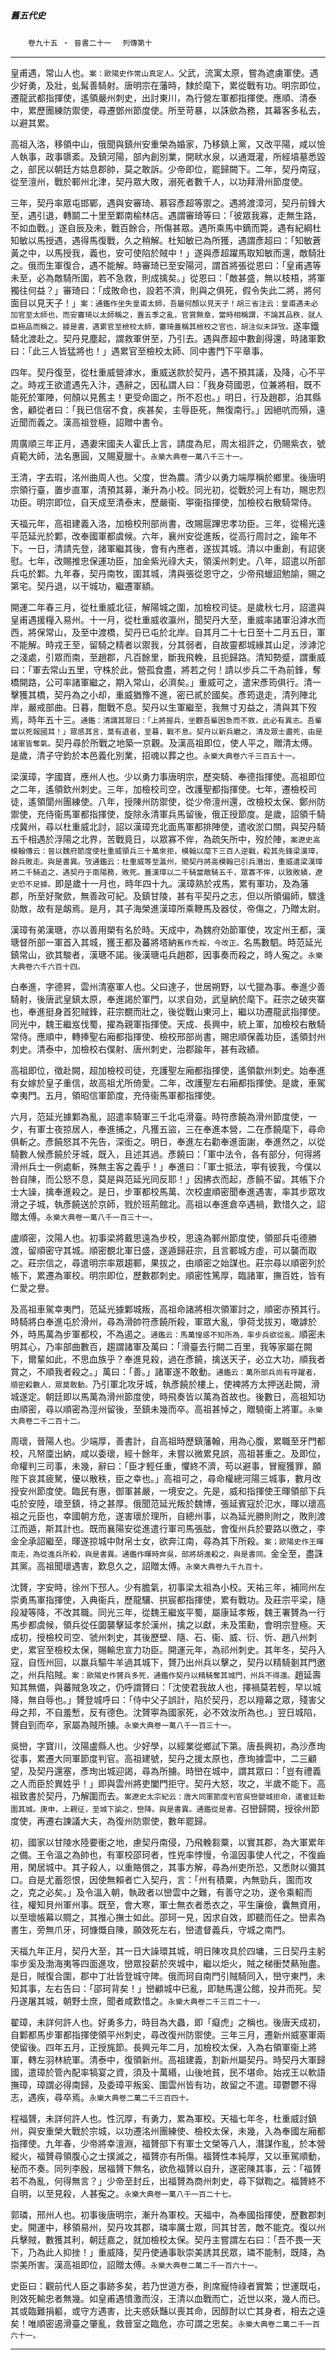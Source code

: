 

##### 舊五代史
　　`卷九十五 ‧ 晉書二十一`
　`列傳第十`

* * *

皇甫遇，常山人也。`案：歐陽史作常山真定人。`父武，流寓太原，嘗為遮虜軍使。遇少好勇，及壯，虬髯善騎射。唐明宗在藩時，隸於麾下，累從戰有功。明宗即位，遷龍武都指揮使，遙領嚴州刺史，出討東川，為行營左軍都指揮使。應順、清泰中，累歷團練防禦使，尋遷鄧州節度使。所至苛暴，以誅歛為務，其幕客多私去，以避其累。

高祖入洛，移領中山，俄聞與鎮州安重榮為婚家，乃移鎮上黨，又改平陽，咸以憸人執事，政事隳紊。及鎮河陽，部內創別業，開畎水泉，以通溉灌，所經墳墓悉毀之，部民以朝廷方姑息郡帥，莫之敢訴。少帝即位，罷歸闕下。二年，契丹南寇，從至澶州，戰於鄆州北津，契丹眾大敗，溺死者數千人，以功拜滑州節度使。

三年，契丹率眾屯邯鄲，遇與安審琦、慕容彥超等禦之。遇將渡漳河，契丹前鋒大至，遇引退，轉鬬二十里至鄴南榆林店。遇謂審琦等曰：「彼眾我寡，走無生路，不如血戰。」遂自辰及未，戰百餘合，所傷甚眾。遇所乘馬中鏑而斃，遇有紀綱杜知敏以馬授遇，遇得馬復戰，久之稍解。杜知敏已為所獲，遇謂彥超曰：「知敏蒼黃之中，以馬授我，義也，安可使陷於賊中！」遂與彥超躍馬取知敏而還，敵騎壯之。俄而生軍復合，遇不能解。時審琦已至安陽河，謂首將張從恩曰：「皇甫遇等未至，必為敵騎所圍，若不急救，則成擒矣。」從恩曰：「敵甚盛，無以枝梧，將軍獨往何益？」審琦曰：「成敗命也，設若不濟，則與之俱死，假令失此二將，將何面目以見天子！」`案：通鑑作坐失皇甫太師，吾屬何顏以見天子！胡三省注云：皇甫遇未必加官至太師也，而安審琦以太師稱之，蓋五季之亂，官賞無章，當時相稱謂，不論其品秩，就人臣極品而稱之。據是書，遇累官至檢校太師，審琦蓋稱其檢校之官也，胡注似未詳攷。`遂率鐵騎北渡赴之。契丹見塵起，謂救軍併至，乃引去。遇與彥超中數創得還，時諸軍歎曰：「此三人皆猛將也！」遇累官至檢校太師、同中書門下平章事。

四年。契丹復至，從杜重威營滹水，重威送款於契丹，遇不預其議，及降，心不平之。時戎王欲遣遇先入汴，遇辭之，因私謂人曰：「我身荷國恩，位兼將相，既不能死於軍陣，何顏以見舊主！更受命圖之，所不忍也。」明日，行及趙郡，泊其縣舍，顧從者曰：「我已信宿不食，疾甚矣，主辱臣死，無復南行。」因絕吭而殞，遠近聞而義之。漢高祖登極，詔贈中書令。

周廣順三年正月，遇妻宋國夫人霍氏上言，請度為尼，周太祖許之，仍賜紫衣，號貞範大師，法名惠圓，又賜夏臘十。`永樂大典卷一萬八千三十一。`

王清，字去瑕，洺州曲周人也。父度，世為農。清少以勇力端厚稱於鄉里。後唐明宗領行臺，置步直軍，清預其募，漸升為小校。同光初，從戰於河上有功，賜忠烈功臣。明宗即位，自天成至清泰末，歷嚴衞、寕衞指揮使，加檢校右散騎常侍。

天福元年，高祖建義入洛，加檢校刑部尚書，改賜扈蹕忠孝功臣。三年，從楊光遠平范延光於鄴，改奉國軍都虞候。六年，襄州安從進叛，從高行周討之，踰年不下。一日，清請先登，諸軍繼其後，會有內應者，遂拔其城。清以中重創，有詔褒慰。七年，改賜推忠保運功臣，加金紫光祿大夫，領溪州刺史。八年，詔遣以所部兵屯於鄴。九年春，契丹南牧，圍其城，清與張從恩守之，少帝飛蠟詔勉諭，賜之第宅。契丹退，以干城功，繼遷軍額。

開運二年春三月，從杜重威北征，解陽城之圍，加檢校司徒。是歲秋七月，詔遣與皇甫遇援糧入易州。十一月，從杜重威收瀛州，聞契丹大至，重威率諸軍沿滹水而西，將保常山，及至中渡橋，契丹已屯於北岸。自其月二十七日至十二月五日，軍不能解。時戎王至，留騎之精者以禦我，分其弱者，自故靈都城緣其山足，涉滹沱之淺處，引眾而南，至趙郡，凡百餘里，斷我飛輓，且扼歸路。清知勢蹙，謂重威曰：「軍去常山五里，守株於此，營孤食盡，將若之何！請以步兵二千為前鋒，奪橋開路，公可率諸軍繼之，期入常山，必濟矣。」重威可之，遣宋彥筠俱行。清一擊獲其橋，契丹為之小却，重威猶豫不進，密已貳於國矣。彥筠退走，清列陣北岸，嚴戒部曲。日暮，酣戰不息。契丹以生軍繼至，我無寸刃益之，清與其下歿焉，時年五十三。`通鑑：清謂其眾曰：「上將握兵，坐觀吾輩困急而不救，此必有異志。吾輩當以死報國耳！」眾感其言，莫有退者，至暮，戰不息。契丹以新兵繼之，清及眾士盡死，由是諸軍皆奪氣。`契丹尋於所戰之地築一京觀。及漢高祖即位，使人平之，贈清太傅。是歲，清子守鈞於本邑義化別業，招魂以葬之也。`永樂大典卷六千三百五十一。`

梁漢璋，字國寶，應州人也。少以勇力事唐明宗，歷突騎、奉德指揮使。高祖即位之二年，遙領欽州刺史。三年，加檢校司空，改護聖都指揮使。七年，遷檢校司徒，遙領閬州團練使。八年，授陳州防禦使，從少帝澶州還，改檢校太保、鄭州防禦使，充侍衞馬軍都指揮使，旋除永清軍兵馬留後，俄正授節度。是歲，詔領千騎戍冀州，尋以杜重威北討，詔以漢璋充北面馬軍都排陣使，遣收淤口關，與契丹騎五千相遇於浮陽之北界，苦戰竟日，以眾寡不侔，為疏矢所中，歿於陣，`案遼史高模翰傳云：晉以魏府節度使杜重威領兵三十萬來拒，模翰以麾下三百人逆戰，殺其先鋒梁漢璋，餘兵敗走。與是書異。攷通鑑云：杜重威等至瀛州，聞契丹將高模翰已引兵潛出，重威遣梁漢璋將二千騎追之，遇契丹于南陽務，敗死。蓋漢璋以二千騎當敵騎五千，眾寡不侔，以致敗績，遼史恐不足據。`即是歲十一月也，時年四十九。漢璋熟於戎馬，累有軍功，及為藩郡，所至好聚歛，無善政可紀。及鎮甘陵，甚有平契丹之志，但以所領偏師，驟逢勍敵，故有是衂焉。是月，其子海榮進漢璋所乘鞭馬及器仗，帝傷之，乃贈太尉。

漢璋有弟漢瑭，亦以善用槊有名於時。天成中，為魏府効節軍使，攻定州王都，漢瑭督所部一軍首入其城，獲王都及蕃將塔納`舊作禿餒，今改正。`名馬數駟。時范延光鎮常山，欲其駿者，漢瑭不諾。後漢瑭屯兵趙郡，因事奏而殺之，時人寃之。`永樂大典卷六千六百十四。`

白奉進，字德昇，雲州清塞軍人也。父曰達子，世居朔野，以弋獵為事。奉進少善騎射，後唐武皇鎮太原，奉進謁於軍門，以求自効，武皇納於麾下。莊宗之破夾寨也，奉進挺身首犯賊鋒，莊宗覩而壯之，後從戰山東河上，繼以功遷龍武指揮使。同光中，魏王繼岌伐蜀，擢為親軍指揮使。天成、長興中，統上軍，加檢校右散騎常侍。應順中，轉捧聖右廂都指揮使、檢校邢部尚書，賜忠順保義功臣，遙領封州刺史。清泰中，加檢校右僕射、唐州刺史，治郡踰年，甚有政績。

高祖即位，徵赴闕，超加檢校司徒，充護聖左廂都指揮使，遙領歙州刺史。始奉進有女嫁於皇子重信，故高祖尤所倚愛。二年，改護聖左右廂都指揮使。是歲，車駕幸夷門。五月，領昭信軍節度，充侍衞馬軍都指揮使。

六月，范延光據鄴為亂，詔遣率騎軍三千北屯滑臺。時符彥饒為滑州節度使，一夕，有軍士夜掠居人，奉進捕之，凡獲五盜，三在奉進本營，二在彥饒麾下，尋命俱斬之。彥饒怒其不先告，深銜之。明日，奉進左右勸奉進面謝，奉進然之，以從騎數人候彥饒於牙城，既入，且述其過。彥饒曰：「軍中法令，各有部分，何得將滑州兵士一例處斬，殊無主客之義乎！」奉進曰：「軍士抵法，寕有彼我，今僕以咎自陳，而公怒不息，莫是與范延光同反耶！」因拂衣而起，彥饒不留。其帳下介士大譟，擒奉進殺之。是日，步軍都校馬萬、次校盧順密聞奉進遇害，率其步眾攻滑之子城，執彥饒送於京師，戮於班荊館北。高祖以奉進倉卒遇禍，歎惜久之，詔贈太傅。`永樂大典卷一萬八千一百三十一。`

盧順密，汶陽人也。初事梁將戴思遠為步校，思遠為鄆州節度使，領部兵屯德勝渡，留順密守其城。順密覩北軍日盛，遂遁歸莊宗，且言鄆城方虛，可以襲而取之。莊宗信之，尋遣明宗率眾趨鄆，果拔之，由順密之始謀也。莊宗尋以順密列於帳下，累遷為軍校。明宗即位，歷數郡刺史。順密性篤厚，臨諸軍，撫百姓，皆有仁愛之譽。

及高祖車駕幸夷門，范延光據鄴城叛，高祖命諸將相次領軍討之，順密亦預其行。時騎將白奉進屯於滑州，尋為滑帥符彥饒所殺，軍眾大亂，爭荷戈拔刃，噉謼於外，時馬萬為步軍都校，不為遏之。`通鑑云：馬萬惶惑不知所為，率步兵欲從亂。`順密未明其心，乃率部曲數百，趨謂諸軍及萬曰：「滑臺去行闕二百里，我等家屬在闕下，爾輩如此，不思血族乎？奉進見殺，過在彥饒，擒送天子，必立大功，順我者賞之，不順我者殺之。」萬曰：「善。」諸軍遂不敢動。`通鑑云：萬所部兵尚有呼躍者，順密殺數人，眾莫敢動。`乃引軍北攻牙城，執彥饒於樓上，使裨將方太押送赴闕，滑城遂定。朝廷即以馬萬為滑州節度使，時飛奏皆以萬為首故也。後數日，高祖知功由順密，尋以順密為涇州留後，至鎮未幾而卒。高祖甚悼之，贈驍衞上將軍。`永樂大典卷二千二百十二。`

周瓌，晉陽人也。少端厚，善書計，自高祖時歷鎮藩翰，用為心腹，累職至牙門都校，凡帑廩出納，咸以委瓌，經十餘年，未嘗以微累見誤，高祖甚重之。及即位，命權判三司事，未幾，辭曰：「臣才輕任重，懼終不濟，苟以避事，冒寵獲罪，願陛下哀其疲駑，優以散秩，臣之幸也。」高祖可之，尋命權總河陽三城事，數月改授安州節度使。臨民有惠，御軍甚嚴，一境安之。先是，威和指揮使王暉領部下兵屯於安陸，瓌至鎮，待之甚厚。俄聞范延光叛於魏博，張延賓寇於氾水，暉以瓌高祖之元臣也，幸國朝方危，遂害瓌於理所，自總州事，以為延光勝則附之，敗則渡江而遁，斯其計也。既而襄陽安從進遣行軍司馬張朏，會復州兵於要路以徼之，李金全承詔繼至，暉遂掠城中財帛士女，欲奔江南，尋為其下所殺。`案；歐陽史作王暉南走，為從進兵所殺，與是書異。通鑑作暉時奔吳，部將胡進殺之，與是書同。`金全至，盡誅其黨。高祖聞瓌遇害，歎息久之，詔贈太傅。`永樂大典卷九千九百十。`

沈贇，字安時，徐州下邳人。少有膽氣，初事梁太祖為小校。天祐三年，補同州左崇勇馬軍指揮使，入典衞兵，歷龍驤、拱宸都指揮使，累有戰功。及莊宗平梁，隨段凝等降，不改其職。同光三年，從魏王繼岌平蜀，屬康延孝叛，魏王署贇為一行馬步都虞候，領兵從任圜襲擊延孝於漢州，擒之以獻，未及策勳，會明宗登極。天成初，授檢校司空、虢州刺史，其後歷壁、隨、石、衞、威、衍、忻、趙八州刺史，累官至檢校太保，賜輸忠宣力功臣。開運元年，為祁州刺史。其年冬，契丹入寇，自恆州回，以羸兵驅牛羊過其城下，贇乃出州兵以擊之，契丹以精騎剗其門邀之，州兵陷賊。`案：歐陽史作贇兵多死，通鑑作契丹以精騎奪其城門，州兵不得還。`趙延壽知其無備，與蕃賊急攻之，仍呼謂贇曰：「沈使君我故人也，擇禍莫若輕，早以城降，無自辱也。」贇登城呼曰：「侍中父子誤計，陷於契丹，忍以羶幕之眾，殘害父母之邦，不自羞慙，反有德色。沈贇寕為國家死，必不效汝所為也。」翌日城陷，贇自剄而卒，家屬為賊所擄。`永樂大典卷一萬八千一百三十一。`

吳巒，字寶川，汶陽盧縣人也。少好學，以經業從鄉試下第。唐長興初，為沙彥珣從事，累遷大同軍節度判官。高祖建號，契丹之援太原也，彥珣據雲中，二三顧望，及契丹還塞，彥珣出城迎謁，尋為所擄。時巒在城中，謂其眾曰：「豈有禮義之人而臣於異姓乎！」即與雲州將吏闔門拒守。契丹大怒，攻之，半歲不能下。高祖致書於契丹，乃解圍而去。`案遼史太宗紀云：唐大同軍節度判官吳巒嬰城拒命，遣崔廷勳圍其城。庚申，上親征，至城下諭之，巒降。與是書異。通鑑從是書。`召巒歸闕，授徐州節度使，再遷右諫議大夫，為復州防禦使，數年罷歸。

初，國家以甘陵水陸要衝之地，慮契丹南侵，乃飛輓芻粟，以實其郡，為大軍累年之備。王令溫之為帥也，有軍校邵珂者，性兇率悖慢，令溫因事使人代之，不復齒用，閑居城中。其子殺人，以重賂償之，其事方解，尋為州吏所恐，又悉財以彌其口。自是尤蓄怨恨，因使無賴者亡入契丹，言：「州有積粟，內無勁兵，圍而攻之，克之必矣。」及令溫入朝，執政者以巒雲中之難，有善守之功，遂令乘軺而往，權知貝州軍州事。既至，會大寒，軍士無衣者悉衣之，平生廉儉，囊無資用，以至壞帳幕以賙之，其推心撫士如此。邵珂一見，因求自效，即聽而任之。巒素為書生，旁無爪牙，珂慷慨自陳，願效死左右，巒遣督義兵，守城之南門。

天福九年正月，契丹大至，其一日大譟環其城，明日陳攻具於四墉，三日契丹主躬率步奚及渤海夷等四面進攻，巒眾投薪於夾城中，繼以炬火，賊之梯衝焚爇殆盡。是日，賊復合圍，郡中丁壯皆登城守陴。俄而珂自南門引賊騎同入，巒守東門，未知其事，左右告曰：「邵珂背矣！」巒顧城中已亂，即馳馬還公館，投井而死。契丹遂屠其城，朝野士庶，聞者咸歎惜之。`永樂大典卷二千三百二十一。`

翟璋，未詳何許人也。好勇多力，時目為大蟲，即「癡虎」之稱也。後唐天成初，自鄴都馬步軍都指揮使領平州刺史，尋改復州防禦使。三年三月，遷新州威塞軍兩使留後。四年五月，正授旄節。長興元年二月，加檢校太保，入為右領軍衞上將軍，轉左羽林統軍。清泰中，復領新州。高祖建義，割新州屬契丹。時契丹大軍歸國，遣璋於管內配率犒宴之資，須及十萬緡，山後地貧，民不堪命。始戎王以軟語撫璋，璋謂必得南歸，及委璋平叛奚、圍雲州皆有功，故留之不遣。璋鬱鬱不得志，遇疾，尋卒焉。`永樂大典卷二萬二千三百四十。`

程福贇，未詳何許人也。性沉厚，有勇力，累為軍校。天福七年冬，杜重威討鎮州，與安重榮大戰於宗城，以功遷洺州團練使、檢校太保，未幾，入為奉國左廂都指揮使。九年春，少帝將幸澶淵，福贇部下有軍士文榮等八人，潛謀作亂，於本營縱火，福贇尋領腹心之士撲滅之，福贇亦有所傷。福贇性本純厚，又以車駕順動，秘而不奏。同列李殷，居福贇下無名，欲危福贇以自升，遂密陳其事，云：「福贇若不為亂，何得無言？」少帝至封丘，出福贇為商州刺史，尋下獄鞫之。福贇終不自明，以至見殺，人甚寃之。`永樂大典卷一萬八千一百二十七。`

郭璘，邢州人也。初事後唐明宗，漸升為軍校。天福中，為奉國指揮使，歷數郡刺史。開運中，移領易州，契丹攻其郡，璘率厲士眾，同其甘苦，敵不能克。復以州兵擊賊，數獲其利，朝廷嘉之，就加檢校太保。契丹主嘗謂左右曰：「吾不畏一天下，乃為此人抑挫！」重威降，契丹使通事耿崇美誘其民眾，璘不能制，既降，為崇美所害。漢高祖即位，詔贈太傅。`永樂大典卷二萬二千一百六十一。`

史臣曰：觀前代人臣之事跡多矣，若乃世道方泰，則席寵恃祿者實繁；世運既屯，則效死輸忠者無幾。如皇甫遇憤激而沒，王清以血戰而亡，近世以來，幾人而已。其或臨難捐軀，或守方遇害，比夫惑妖豔以喪其命，因醇酎以亡其身者，相去之遠矣！唯順密遏滑臺之肇亂，救晉室之臨危，亦可謂之忠矣。`永樂大典卷二萬二千一百六十一。`

* * *

